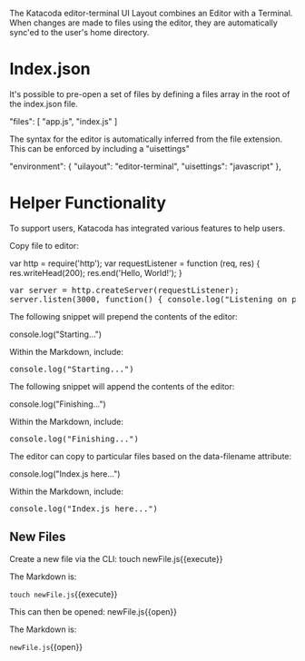 



The Katacoda editor-terminal UI Layout combines an Editor with a Terminal. When changes are made to files using the editor, they are automatically sync'ed to the user's home directory.

# Index.json

It's possible to pre-open a set of files by defining a files array in the root of the index.json file.

"files": [
    "app.js", "index.js"
]

The syntax for the editor is automatically inferred from the file extension. This can be enforced by including a "uisettings"

"environment": {
    "uilayout": "editor-terminal",
    "uisettings": "javascript"
},

# Helper Functionality

To support users, Katacoda has integrated various features to help users.

Copy file to editor:

var http = require('http');
var requestListener = function (req, res) {
  res.writeHead(200);
  res.end('Hello, World!');
}

<pre class="file" data-filename="app.js" data-target=>
var server = http.createServer(requestListener);
server.listen(3000, function() { console.log("Listening on port 3000")});
</pre>
The following snippet will prepend the contents of the editor:

console.log("Starting...")

Within the Markdown, include:

<pre class="file" data-filename="app.js" data-target="prepend">console.log("Starting...")
</pre>

The following snippet will append the contents of the editor:

console.log("Finishing...")

Within the Markdown, include:

<pre class="file" data-filename="app.js" data-target="append">console.log("Finishing...")
</pre>

The editor can copy to particular files based on the data-filename attribute:

console.log("Index.js here...")

Within the Markdown, include:

<pre class="file" data-filename="index.js" data-target="replace">console.log("Index.js here...")
</pre>

## New Files

Create a new file via the CLI: touch newFile.js{{execute}}

The Markdown is:

`touch newFile.js`{{execute}}

This can then be opened: newFile.js{{open}}

The Markdown is:

`newFile.js`{{open}}

